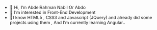 - 👋 Hi, I’m AbdelRahman Nabil Or Abdo
- 👀 I’m interested in Front-End Development
- 🌱I know HTML5 , CSS3 and Javascript (JQuery) and already did some projects using them , And I’m currently learning Angular.. 

<!---
abdo77/abdo77 is a ✨ special ✨ repository because its `README.md` (this file) appears on your GitHub profile.
You can click the Preview link to take a look at your changes.
--->
